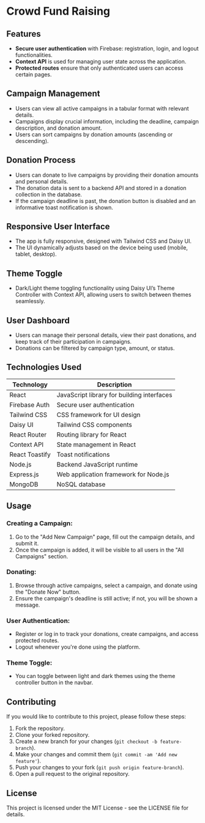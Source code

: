 # Crowd Fund Raising

## Features

- **Secure user authentication** with Firebase: registration, login, and logout functionalities.
- **Context API** is used for managing user state across the application.
- **Protected routes** ensure that only authenticated users can access certain pages.

## Campaign Management

- Users can view all active campaigns in a tabular format with relevant details.
- Campaigns display crucial information, including the deadline, campaign description, and donation amount.
- Users can sort campaigns by donation amounts (ascending or descending).

## Donation Process

- Users can donate to live campaigns by providing their donation amounts and personal details.
- The donation data is sent to a backend API and stored in a donation collection in the database.
- If the campaign deadline is past, the donation button is disabled and an informative toast notification is shown.

## Responsive User Interface

- The app is fully responsive, designed with Tailwind CSS and Daisy UI.
- The UI dynamically adjusts based on the device being used (mobile, tablet, desktop).

## Theme Toggle

- Dark/Light theme toggling functionality using Daisy UI’s Theme Controller with Context API, allowing users to switch between themes seamlessly.

## User Dashboard

- Users can manage their personal details, view their past donations, and keep track of their participation in campaigns.
- Donations can be filtered by campaign type, amount, or status.

## Technologies Used

| Technology     | Description                                |
| -------------- | ------------------------------------------ |
| React          | JavaScript library for building interfaces |
| Firebase Auth  | Secure user authentication                 |
| Tailwind CSS   | CSS framework for UI design                |
| Daisy UI       | Tailwind CSS components                    |
| React Router   | Routing library for React                  |
| Context API    | State management in React                  |
| React Toastify | Toast notifications                        |
| Node.js        | Backend JavaScript runtime                 |
| Express.js     | Web application framework for Node.js      |
| MongoDB        | NoSQL database                             |

## Usage

### Creating a Campaign:

1. Go to the "Add New Campaign" page, fill out the campaign details, and submit it.
2. Once the campaign is added, it will be visible to all users in the "All Campaigns" section.

### Donating:

1. Browse through active campaigns, select a campaign, and donate using the "Donate Now" button.
2. Ensure the campaign's deadline is still active; if not, you will be shown a message.

### User Authentication:

- Register or log in to track your donations, create campaigns, and access protected routes.
- Logout whenever you're done using the platform.

### Theme Toggle:

- You can toggle between light and dark themes using the theme controller button in the navbar.

## Contributing

If you would like to contribute to this project, please follow these steps:

1. Fork the repository.
2. Clone your forked repository.
3. Create a new branch for your changes (`git checkout -b feature-branch`).
4. Make your changes and commit them (`git commit -am 'Add new feature'`).
5. Push your changes to your fork (`git push origin feature-branch`).
6. Open a pull request to the original repository.

## License

This project is licensed under the MIT License - see the LICENSE file for details.
